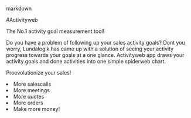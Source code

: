 markdown

#Activityweb

The No.1 activity goal measurement tool!

Do you have a problem of following up your sales activity goals? Dont you worry, Lundalogik has came up with a solution of seeing your activity progress towards your goals at a one glance. Activityweb app draws your activity goals and done activities into one simple spiderweb chart.

Proevolutionize your sales!


<li>More salescalls</li>
<li>More meetings</li>
<li>More quotes</li>
<li>More orders</li>
<li>Make more money!</li>
</ul>
